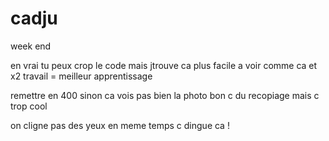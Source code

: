 # cadju
week end 

en vrai tu peux crop le code mais jtrouve ca plus facile a voir comme ca et x2 travail = meilleur apprentissage


remettre en 400 sinon ca vois pas bien la photo bon c du recopiage mais c trop cool

on cligne pas des yeux en meme temps c dingue ca !
